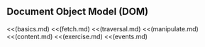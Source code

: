 ## Document Object Model (DOM)

<<(basics.md)
<<(fetch.md)
<<(traversal.md)
<<(manipulate.md)
<<(content.md)
<<(exercise.md)
<<(events.md)

